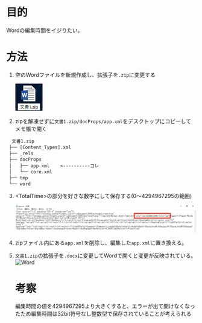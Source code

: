 # 目的

Wordの編集時間をイジりたい。

# 方法

1. 空のWordファイルを新規作成し、拡張子を`.zip`に変更する
    
    ![空のファイル](figure/fig1.png)
    
2. zipを解凍せずに`文書1.zip/docProps/app.xml`をデスクトップにコピーしてメモ帳で開く
 ```
   文書1.zip
  ├── [Content_Types].xml
  ├── _rels
  ├── docProps
  │   ├── app.xml    <----------コレ
  │   └── core.xml
  ├── tmp
  └── word
 ```
3. \<TotalTime\>の部分を好きな数字にして保存する(0〜4294967295の範囲)

   ![memo](figure/fig2.png)

4. zipファイル内にある`app.xml`を削除し、編集した`app.xml`に置き換える。

5. `文書1.zip`の拡張子を`.docx`に変更してWordで開くと変更が反映されている。
   ![Word](figure/fig3.png)
   
   # 考察
   
   編集時間の値を4294967295より大きくすると、エラーが出て開けなくなったため編集時間は32bit符号なし整数型で保存されていることが考えられる

